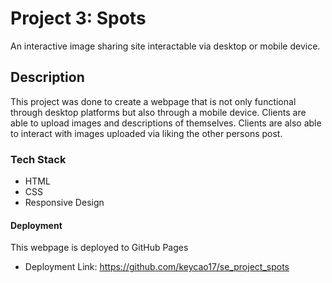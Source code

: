 # Project 3: Spots

An interactive image sharing site interactable via desktop or mobile device.

## Description

This project was done to create a webpage that is not only functional through desktop platforms but also through a mobile device. Clients are able to upload images and descriptions of themselves. Clients are also able to interact with images uploaded via liking the other persons post.

### Tech Stack

- HTML
- CSS
- Responsive Design

#### Deployment

This webpage is deployed to GitHub Pages

- Deployment Link: https://github.com/keycao17/se_project_spots
